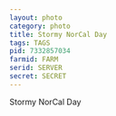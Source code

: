 ```yaml
---
layout: photo
category: photo
title: Stormy NorCal Day
tags: TAGS
pid: 7332857034
farmid: FARM
serid: SERVER
secret: SECRET
---
```


Stormy NorCal Day